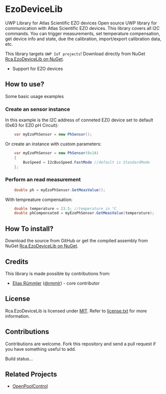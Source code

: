 # EzoDeviceLib
UWP Library for Atlas Scientific EZO devices
Open source UWP library for communication with Atlas Scientific EZO devices. This library covers all I2C commands. You can trigger measurements, set temperature compensation, get device info and state, due the calibration, import/export calibration data, etc.

This library targets `UWP IoT projects`! Download directly from NuGet [Rca.EzoDeviceLib on NuGet](https://nuget.org/packages/Rca.EzoDeviceLib).

* Support for EZO devices


## How to use?
Some basic usage examples

### Create an sensor instance
In this example is the I2C address of conneted EZO device set to default (0x63 for EZO pH Circuit):

```cs
	var myEzoPhSensor = new PhSensor();
```

Or create an instance with custom parameters:

```cs
	var myEzoPhSensor = new PhSensor(0x1A)
    {
        BusSpeed = I2cBusSpeed.FastMode //default is StandardMode
    };
```

	
### Perform an read measurement
	
```cs
	double ph = myEzoPhSensor.GetMeasValue();
```

With tempreature compensation:

```cs
	double temperature = 23.5; //temperature in °C
	double phCompensated = myEzoPhSensor.GetMeasValue(temperature);
```


## How To install?
Download the source from GitHub or get the compiled assembly from NuGet [Rca.EzoDeviceLib on NuGet](https://nuget.org/packages/Rca.EzoDeviceLib).

## Credits
This library is made possible by contributions from:
* [Elias Rümmler](http://www.100prznt.de) ([@rmmlr](https://github.com/rmmlr)) - core contributor

## License

Rca.EzoDeviceLib is licensed under [MIT](http://www.opensource.org/licenses/mit-license.php "Read more about the MIT license form"). Refer to [license.txt](https://github.com/100prznt/EzoDeviceLib/blob/master/LICENSE) for more information.

## Contributions

Contributions are welcome. Fork this repository and send a pull request if you have something useful to add.

Build status...


## Related Projects

* [OpenPoolControl](https://github.com/100prznt/opc)
